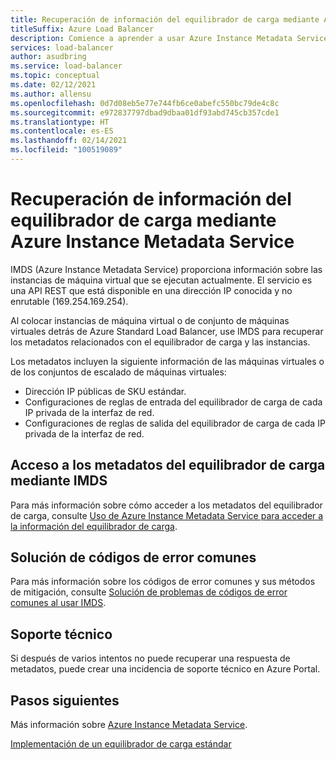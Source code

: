 ```yaml
---
title: Recuperación de información del equilibrador de carga mediante Azure Instance Metadata Service
titleSuffix: Azure Load Balancer
description: Comience a aprender a usar Azure Instance Metadata Service para recuperar información del equilibrador de carga.
services: load-balancer
author: asudbring
ms.service: load-balancer
ms.topic: conceptual
ms.date: 02/12/2021
ms.author: allensu
ms.openlocfilehash: 0d7d08eb5e77e744fb6ce0abefc550bc79de4c8c
ms.sourcegitcommit: e972837797dbad9dbaa01df93abd745cb357cde1
ms.translationtype: HT
ms.contentlocale: es-ES
ms.lasthandoff: 02/14/2021
ms.locfileid: "100519089"
---
```

# <a name="retrieve-load-balancer-information-by-using-the-azure-instance-metadata-service"></a>Recuperación de información del equilibrador de carga mediante Azure Instance Metadata Service

IMDS (Azure Instance Metadata Service) proporciona información sobre las instancias de máquina virtual que se ejecutan actualmente. El servicio es una API REST que está disponible en una dirección IP conocida y no enrutable (169.254.169.254). 

Al colocar instancias de máquina virtual o de conjunto de máquinas virtuales detrás de Azure Standard Load Balancer, use IMDS para recuperar los metadatos relacionados con el equilibrador de carga y las instancias.

Los metadatos incluyen la siguiente información de las máquinas virtuales o de los conjuntos de escalado de máquinas virtuales:

* Dirección IP públicas de SKU estándar.
* Configuraciones de reglas de entrada del equilibrador de carga de cada IP privada de la interfaz de red.
* Configuraciones de reglas de salida del equilibrador de carga de cada IP privada de la interfaz de red.

## <a name="access-the-load-balancer-metadata-using-the-imds"></a>Acceso a los metadatos del equilibrador de carga mediante IMDS

Para más información sobre cómo acceder a los metadatos del equilibrador de carga, consulte [Uso de Azure Instance Metadata Service para acceder a la información del equilibrador de carga](howto-load-balancer-imds.md).

## <a name="troubleshoot-common-error-codes"></a>Solución de códigos de error comunes

Para más información sobre los códigos de error comunes y sus métodos de mitigación, consulte [Solución de problemas de códigos de error comunes al usar IMDS](troubleshoot-load-balancer-imds.md). 

## <a name="support"></a>Soporte técnico

Si después de varios intentos no puede recuperar una respuesta de metadatos, puede crear una incidencia de soporte técnico en Azure Portal.

## <a name="next-steps"></a>Pasos siguientes
Más información sobre [Azure Instance Metadata Service](../virtual-machines/windows/instance-metadata-service.md).

[Implementación de un equilibrador de carga estándar](quickstart-load-balancer-standard-public-portal.md)

